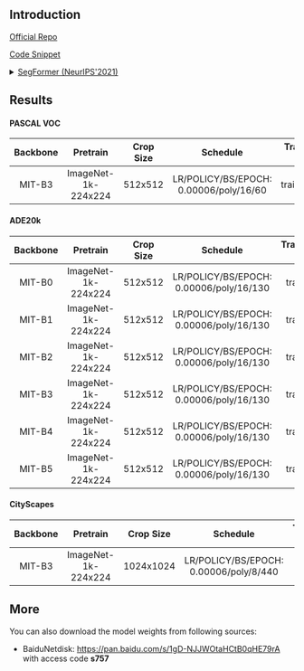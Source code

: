 ## Introduction

<a href="https://github.com/NVlabs/SegFormer">Official Repo</a>

<a href="https://github.com/SegmentationBLWX/sssegmentation/blob/main/ssseg/modules/models/segmentors/segformer/segformer.py">Code Snippet</a>

<details>
<summary align="left"><a href="https://arxiv.org/pdf/2105.15203.pdf">SegFormer (NeurIPS'2021)</a></summary>

```latex
@article{xie2021segformer,
    title={SegFormer: Simple and Efficient Design for Semantic Segmentation with Transformers},
    author={Xie, Enze and Wang, Wenhai and Yu, Zhiding and Anandkumar, Anima and Alvarez, Jose M and Luo, Ping},
    journal={arXiv preprint arXiv:2105.15203},
    year={2021}
}
```

</details>


## Results

#### PASCAL VOC

| Backbone    | Pretrain               | Crop Size  | Schedule                                | Train/Eval Set     | mIoU   | Download                                                                                                                                                                                                                                                                                                                                                                     |
| :-:         | :-:                    | :-:        | :-:                                     | :-:                | :-:    | :-:                                                                                                                                                                                                                                                                                                                                                                          |
| MIT-B3      | ImageNet-1k-224x224    | 512x512    | LR/POLICY/BS/EPOCH: 0.00006/poly/16/60  | trainaug/val       | 81.98% | [cfg](https://raw.githubusercontent.com/SegmentationBLWX/sssegmentation/main/ssseg/configs/segformer/segformer_mitb3_voc.py) &#124; [model](https://github.com/SegmentationBLWX/modelstore/releases/download/ssseg_segformer/segformer_mitb3_voc.pth) &#124; [log](https://github.com/SegmentationBLWX/modelstore/releases/download/ssseg_segformer/segformer_mitb3_voc.log) |

#### ADE20k

| Backbone    | Pretrain               | Crop Size  | Schedule                                | Train/Eval Set  | mIoU   | Download                                                                                                                                                                                                                                                                                                                                                                              |
| :-:         | :-:                    | :-:        | :-:                                     | :-:             | :-:    | :-:                                                                                                                                                                                                                                                                                                                                                                                   |
| MIT-B0      | ImageNet-1k-224x224    | 512x512    | LR/POLICY/BS/EPOCH: 0.00006/poly/16/130 | train/val       | 37.57% | [cfg](https://raw.githubusercontent.com/SegmentationBLWX/sssegmentation/main/ssseg/configs/segformer/segformer_mitb0_ade20k.py) &#124; [model](https://github.com/SegmentationBLWX/modelstore/releases/download/ssseg_segformer/segformer_mitb0_ade20k.pth) &#124; [log](https://github.com/SegmentationBLWX/modelstore/releases/download/ssseg_segformer/segformer_mitb0_ade20k.log) |
| MIT-B1      | ImageNet-1k-224x224    | 512x512    | LR/POLICY/BS/EPOCH: 0.00006/poly/16/130 | train/val       | 42.25% | [cfg](https://raw.githubusercontent.com/SegmentationBLWX/sssegmentation/main/ssseg/configs/segformer/segformer_mitb1_ade20k.py) &#124; [model](https://github.com/SegmentationBLWX/modelstore/releases/download/ssseg_segformer/segformer_mitb1_ade20k.pth) &#124; [log](https://github.com/SegmentationBLWX/modelstore/releases/download/ssseg_segformer/segformer_mitb1_ade20k.log) |
| MIT-B2      | ImageNet-1k-224x224    | 512x512    | LR/POLICY/BS/EPOCH: 0.00006/poly/16/130 | train/val       | 46.35% | [cfg](https://raw.githubusercontent.com/SegmentationBLWX/sssegmentation/main/ssseg/configs/segformer/segformer_mitb2_ade20k.py) &#124; [model](https://github.com/SegmentationBLWX/modelstore/releases/download/ssseg_segformer/segformer_mitb2_ade20k.pth) &#124; [log](https://github.com/SegmentationBLWX/modelstore/releases/download/ssseg_segformer/segformer_mitb2_ade20k.log) |
| MIT-B3      | ImageNet-1k-224x224    | 512x512    | LR/POLICY/BS/EPOCH: 0.00006/poly/16/130 | train/val       | 48.31% | [cfg](https://raw.githubusercontent.com/SegmentationBLWX/sssegmentation/main/ssseg/configs/segformer/segformer_mitb3_ade20k.py) &#124; [model](https://github.com/SegmentationBLWX/modelstore/releases/download/ssseg_segformer/segformer_mitb3_ade20k.pth) &#124; [log](https://github.com/SegmentationBLWX/modelstore/releases/download/ssseg_segformer/segformer_mitb3_ade20k.log) |
| MIT-B4      | ImageNet-1k-224x224    | 512x512    | LR/POLICY/BS/EPOCH: 0.00006/poly/16/130 | train/val       | 48.59% | [cfg](https://raw.githubusercontent.com/SegmentationBLWX/sssegmentation/main/ssseg/configs/segformer/segformer_mitb4_ade20k.py) &#124; [model](https://github.com/SegmentationBLWX/modelstore/releases/download/ssseg_segformer/segformer_mitb4_ade20k.pth) &#124; [log](https://github.com/SegmentationBLWX/modelstore/releases/download/ssseg_segformer/segformer_mitb4_ade20k.log) |
| MIT-B5      | ImageNet-1k-224x224    | 512x512    | LR/POLICY/BS/EPOCH: 0.00006/poly/16/130 | train/val       | 49.61% | [cfg](https://raw.githubusercontent.com/SegmentationBLWX/sssegmentation/main/ssseg/configs/segformer/segformer_mitb5_ade20k.py) &#124; [model](https://github.com/SegmentationBLWX/modelstore/releases/download/ssseg_segformer/segformer_mitb5_ade20k.pth) &#124; [log](https://github.com/SegmentationBLWX/modelstore/releases/download/ssseg_segformer/segformer_mitb5_ade20k.log) |

#### CityScapes

| Backbone    | Pretrain               | Crop Size  | Schedule                                | Train/Eval Set  | mIoU   | Download                                                                                                                                                                                                                                                                                                                                                                                          |
| :-:         | :-:                    | :-:        | :-:                                     | :-:             | :-:    | :-:                                                                                                                                                                                                                                                                                                                                                                                               |
| MIT-B3      | ImageNet-1k-224x224    | 1024x1024  | LR/POLICY/BS/EPOCH: 0.00006/poly/8/440  | train/val       |        | [cfg](https://raw.githubusercontent.com/SegmentationBLWX/sssegmentation/main/ssseg/configs/segformer/segformer_mitb3_cityscapes.py) &#124; [model](https://github.com/SegmentationBLWX/modelstore/releases/download/ssseg_segformer/segformer_mitb3_cityscapes.pth) &#124; [log](https://github.com/SegmentationBLWX/modelstore/releases/download/ssseg_segformer/segformer_mitb3_cityscapes.log) |


## More

You can also download the model weights from following sources:

- BaiduNetdisk: https://pan.baidu.com/s/1gD-NJJWOtaHCtB0qHE79rA with access code **s757**
